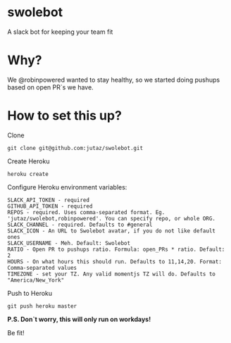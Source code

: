 # swolebot
A slack bot for keeping your team fit

# Why?

We @robinpowered wanted to stay healthy, so we started doing pushups based on open PR\`s we have.

# How to set this up?

Clone
```
git clone git@github.com:jutaz/swolebot.git
```

Create Heroku
```
heroku create
```
Configure Heroku environment variables:

```
SLACK_API_TOKEN - required
GITHUB_API_TOKEN - required
REPOS - required. Uses comma-separated format. Eg. 'jutaz/swolebot,robinpowered'. You can specify repo, or whole ORG.
SLACK_CHANNEL - required. Defaults to #general
SLACK_ICON - An URL to Swolebot avatar, if you do not like default ones
SLACK_USERNAME - Meh. Default: Swolebot
RATIO - Open PR to pushups ratio. Formula: open_PRs * ratio. Default: 2
HOURS - On what hours this should run. Defaults to 11,14,20. Format: Comma-separated values
TIMEZONE - set your TZ. Any valid momentjs TZ will do. Defaults to "America/New_York"

```

Push to Heroku
```
git push heroku master
```

__P.S. Don\`t worry, this will only run on workdays!__

Be fit!
